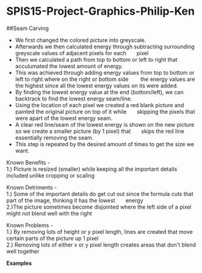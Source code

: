 # SPIS15-Project-Graphics-Philip-Ken


##Seam Carving

* We first changed the colored picture into greyscale.  
* Afterwards we then calculated energy through subtracting surrounding greyscale values of adjacent pixels for each &nbsp;&nbsp;&nbsp;&nbsp;&nbsp;&nbsp;pixel
* Then we calculated a path from top to bottom or left to right that acculumated the lowest amount of energy.
* This was achieved through adding energy values from top to bottom or left to right where on the right or bottom side &nbsp;&nbsp;&nbsp;&nbsp;&nbsp;&nbsp; the energy values are the highest since all the lowest energy values on its were added.   
* By finding the lowest energy value at the end (bottom/left), we can backtrack to find the lowest energy seam/line.  
* Using the location of each pixel we created a red blank picture and painted the original picture on top of it while &nbsp;&nbsp;&nbsp;&nbsp;&nbsp;&nbsp;skipping the pixels that were apart of the lowest energy seam.  
* A clear red line/seam of the lowest energy is shown on the new picture so we create a smaller picture (by 1 pixel) that &nbsp;&nbsp;&nbsp;&nbsp;&nbsp;&nbsp;skips the red line essentially removing the seam. 
* This step is repeated by the desired amount of times to get the size we want.  

Known Benefits -  
1.) Picture is resized (smaller) while keeping all the important details included unlike cropping or scaling

Known Detriments -  
1.) Some of the important details do get cut out since the formula cuts that part of the image, thinking it has the lowest &nbsp;&nbsp;&nbsp;&nbsp;&nbsp;&nbsp;energy  
2.)The picture sometimes become disjointed where the left side of a pixel might not blend well with the right

Known Problems -  
1.) By removing lots of height or y pixel length, lines are created that move certain parts of the picture up 1 pixel  
2.) Removing lots of either x or y pixel length creates areas that don't blend well together  
  
  

**Examples**
